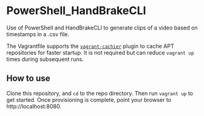 # PowerShell_HandBrakeCLI

Use of PowerShell and HandBrakeCLI to generate clips of a video based on timestamps in a .csv file.

The Vagrantfile supports the [`vagrant-cachier`](https://github.com/fgrehm/vagrant-cachier) plugin to cache APT repositories for faster startup. It is not required but can reduce  ```vagrant up``` times during subsequent runs.

## How to use

Clone this repository, and ```cd``` to the repo directory. Then run ```vagrant up``` to get started. Once provisioning is complete, point your browser to http://localhost:8080.